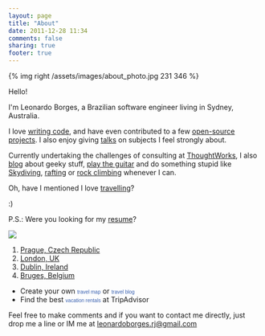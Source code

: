 ```yaml
---
layout: page
title: "About"
date: 2011-12-28 11:34
comments: false
sharing: true
footer: true
---
```


{% img right /assets/images/about_photo.jpg 231 346 %}

Hello!

I'm Leonardo Borges, a Brazilian software engineer living in Sydney, Australia.

I love [writing code](http://github.com/leonardoborges "My github account"), and have even contributed to a few [open-source projects](http://www.leonardoborges.com/writings/projects/ "Projects"). I also enjoy giving [talks](http://www.slideshare.net/borgesleonardo "My talks on SlideShare") on subjects I feel strongly about.

Currently undertaking the challenges of consulting at [ThoughtWorks](http://www.thoughtworks.com), I also [blog](http://www.leonardoborges.com/writings/ "My Blog") about geeky stuff, [play the guitar](http://www.flickr.com/photos/leonardo_borges/4907179924/ "My guitar and I") and do something stupid like [Skydiving](http://www.youtube.com/watch?v=NZe1ELx4jY0 "Skydiving in Sydney"), [rafting](http://www.youtube.com/watch?v=RuD34olLLuc "Rafting in Rio, Brazil") or [rock climbing](http://www.facebook.com/photo.php?pid=1699&amp;l=a2a2e53c79&amp;id=1687860111 "Rock climbing in Rio, Brazil") whenever I can.

Oh, have I mentioned I love [travelling](http://www.tripadvisor.com/MemberProfile-cpt-a_publictmap.1-a_uid.F36E8157798EAF76A8684BC6FDB95DBD "TripAdvisor Map")?

:)

P.S.: Were you looking for my [resume](http://leonardoborges.com/resume "Leonardo Borges' Resume")?

  <div id="ta_travelmap" style="width:430px;">
  <img src="http://www.tripadvisor.com/CommunityMapImage?id=16801229&type=TRIPADVISOR&size=LARGE">
  <ol id="ta_favoritelist">
  <li><a href="http://www.tripadvisor.com/Tourism-g274707-Prague_Bohemia-Vacations.html">Prague, Czech Republic</a></li>
  <li><a href="http://www.tripadvisor.com/Tourism-g186338-London_England-Vacations.html">London, UK</a></li>
  <li><a href="http://www.tripadvisor.com/Tourism-g186605-Dublin_County_Dublin-Vacations.html">Dublin, Ireland</a></li>
  <li><a href="http://www.tripadvisor.com/Tourism-g188671-Bruges_West_Flanders-Vacations.html">Bruges, Belgium</a></li>
  </ol>
  <ul id="ta_links">
  <li>Create your own <a href="http://www.tripadvisor.com/MemberProfile-cpt" style="font-size:10px; font-family:Verdana, Arial, Helvetica, sans-serif; color:#3860B0; text-decoration:none;">travel map</a> or <a href="http://www.travelpod.com/" style="font-size:10px; font-family:Verdana, Arial, Helvetica, sans-serif; color:#3860B0; text-decoration:none;">travel blog</a></li>
  <li>Find the best <a href="http://www.tripadvisor.com/VacationRentals" style="font-size:10px; font-family:Verdana, Arial, sans-serif; color:#3860B0; text-decoration:none;">vacation rentals</a> at TripAdvisor</li>
  </ul>
  </div>
  <script src="http://www.tripadvisor.com/MapEmbed?mid=E.lg3sthmuTQ128pxMYDTzDg%3D%3D&nop=true&frm=pt&Version=VACATION_RENT_006"></script>


Feel free to make comments and if you want to contact me directly, just drop me a line or IM me at leonardoborges.rj@gmail.com
